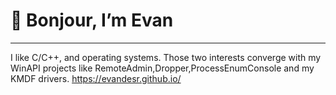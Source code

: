 # 👋 Bonjour, I’m Evan
---
I like C/C++, and operating systems. Those two interests converge with my WinAPI projects like RemoteAdmin,Dropper,ProcessEnumConsole and my KMDF drivers. 
https://evandesr.github.io/
<!---
EvanDesR/EvanDesR is a ✨ special ✨ repository because its `README.md` (this file) appears on your GitHub profile.
You can click the Preview link to take a look at your changes.
--->
